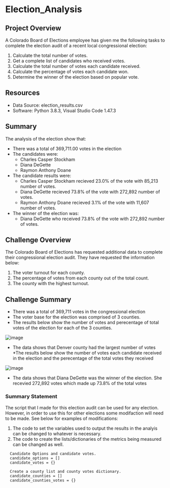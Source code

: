 # Election_Analysis
## Project Overview
A Colorado Board of Elections employee has given me the following tasks to complete the election audit of a recent local congressional election:
  1. Calculate the total number of votes.
  2. Get a complete list of candidates who received votes.
  3. Calculate the total number of votes each candidate received.
  4. Calculate the percentage of votes each candidate won.
  5. Determine the winner of the election based on popular vote.

## Resources
* Data Source: election_results.csv
* Software: Python 3.8.3, Visual Studio Code 1.47.3

## Summary
The analysis of the election show that:
* There was a total of 369,711.00 votes in the election
* The candidates were:
  * Charles Casper Stockham
  * Diana DeGette
  * Raymon Anthony Doane
* The candidate results were:
  * Charles Casper Stockham recieved 23.0% of the vote with 85,213 number of votes.
  * Diana DeGette recieved 73.8% of the vote with 272,892 number of votes.
  * Raymon Anthony Doane recieved 3.1% of the vote with 11,607 number of votes.
* The winner of the election was:
  * Diana DeGette who received 73.8% of the vote with 272,892 number of votes.

## Challenge Overview
The Colorado Board of Elections has requested additional data to complete their congressional election audit. They have requested the information below:
  1. The voter turnout for each county.
  2. The percentage of votes from each county out of the total count.
  3. The county with the highest turnout.

## Challenge Summary
 * There was a total of 369,711 votes in the congressional election
 * The voter base for the election was comprised of 3 counties.
 * The results below show the number of votes and perecentage of total votes of the election for each of the 3 counties.

 ![image](https://user-images.githubusercontent.com/67936161/89132957-c1ea5c00-d4cc-11ea-87fc-9adeca2d2ef8.png)

* The data shows that Denver county had the largest number of votes
*The results below show the number of votes each candidate received in the election and the perecentage of the total votes they received

![image](https://user-images.githubusercontent.com/67936161/89133052-88feb700-d4cd-11ea-9ea1-af441ddda4db.png)

* The data shows that Diana DeGette was the winner of the election. She recevied 272,892 votes which made up 73.8% of the total votes

### Summary Statement
The script that I made for this election audit can be used for any election. However, in order to use this for other elections some modifaction will need to be made.
See below for examples of modifications:
  1. The code to set the variables used to output the results in the analyis can be changed to whatever is necessary. 
  2. The code to create the lists/dictionaries of the metrics being measured can be changed as well.
``` 
  Candidate Options and candidate votes.
  candidate_options = []
  candidate_votes = {}

  Create a county list and county votes dictionary.
  candidate_counties = []
  candidate_counties_votes = {}

```
